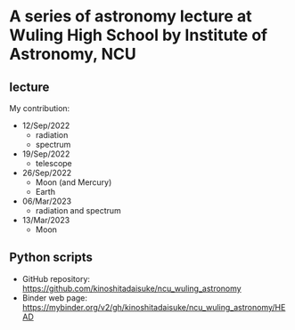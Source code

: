 # A series of astronomy lecture at Wuling High School by Institute of Astronomy, NCU #

## lecture ##

My contribution:

- 12/Sep/2022
  - radiation
  - spectrum
- 19/Sep/2022
  - telescope
- 26/Sep/2022
  - Moon (and Mercury)
  - Earth
- 06/Mar/2023
  - radiation and spectrum
- 13/Mar/2023
  - Moon
  
## Python scripts ##

- GitHub repository: https://github.com/kinoshitadaisuke/ncu_wuling_astronomy
- Binder web page: https://mybinder.org/v2/gh/kinoshitadaisuke/ncu_wuling_astronomy/HEAD
